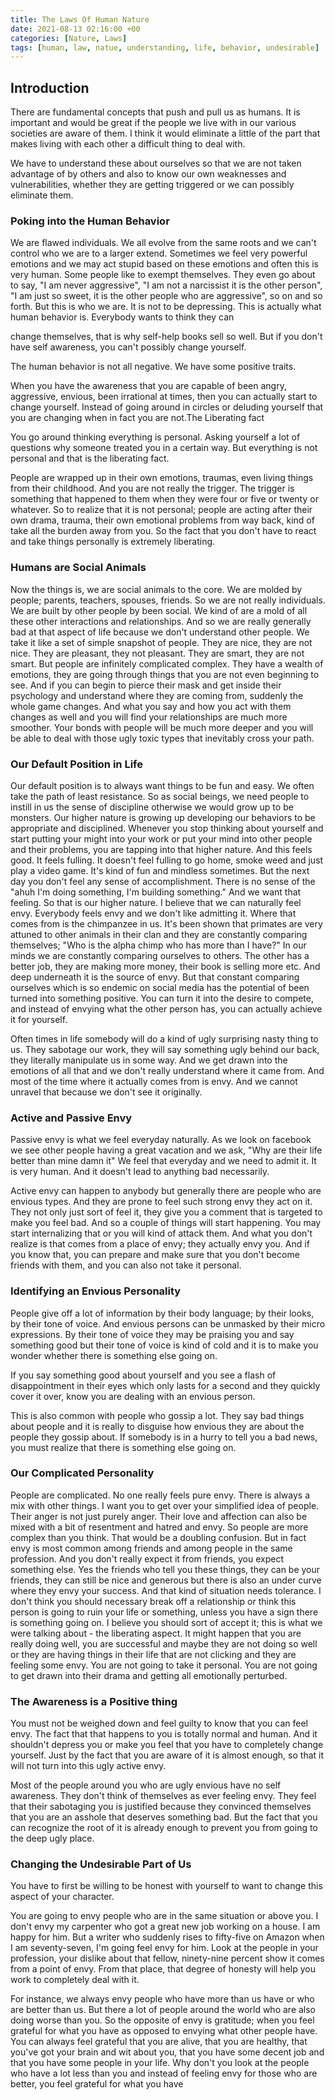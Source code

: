 ```yaml
---
title: The Laws Of Human Nature
date: 2021-08-13 02:16:00 +00
categories: [Nature, Laws]
tags: [human, law, natue, understanding, life, behavior, undesirable]     # TAG names should always be lowercase
---
```




## Introduction

There are fundamental concepts that push and pull us as humans. It is important and would be great if the people we live with in our various societies are aware of them. I think it would eliminate a little of the part that makes living with each other a difficult thing to deal with.

We have to understand these about ourselves so that we are not taken advantage of by others and also to know our own weaknesses and vulnerabilities, whether they are getting triggered or we can possibly eliminate them.

### Poking into the Human Behavior

We are flawed individuals. We all evolve from the same roots and we can't control who we are to a larger extend. Sometimes we feel very powerful emotions and we may act stupid based on these emotions and often this is very human. Some people like to exempt themselves. They even go about to say, "I am never aggressive", "I am not a narcissist it is the other person", "I am just so sweet, it is the other people who are aggressive", so on and so forth. But this is who we are. It is not to be depressing. This is actually what human behavior is. Everybody wants to think they can

change themselves, that is why self-help books sell so well. But if you don't have self awareness, you can't possibly change yourself.

The human behavior is not all negative. We have some positive traits.

When you have the awareness that you are capable of been angry, aggressive, envious, been irrational at times, then you can actually start to change yourself. Instead of going around in circles or deluding yourself that you are changing when in fact you are not.The Liberating fact

You go around thinking everything is personal. Asking yourself a lot of questions why someone treated you in a certain way. But everything is not personal and that is the liberating fact.

People are wrapped up in their own emotions, traumas, even living things from their childhood. And you are not really the trigger. The trigger is something that happened to them when they were four or five or twenty or whatever. So to realize that it is not personal; people are acting after their own drama, trauma, their own emotional problems from way back, kind of take all the burden away from you. So the fact that you don't have to react and take things personally is extremely liberating.

### Humans are Social Animals

Now the things is, we are social animals to the core. We are molded by people; parents, teachers, spouses, friends. So we are not really individuals. We are built by other people by been social. We kind of are a mold of all these other interactions and relationships. And so we are really generally bad at that aspect of life because we don't understand other people. We take it like a set of simple snapshot of people. They are nice, they are not nice. They are pleasant, they not pleasant. They are smart, they are not smart. But people are infinitely complicated complex. They have a wealth of emotions, they are going through things that you are not even beginning to see. And if you can begin to pierce their mask and get inside their psychology and understand where they are coming from, suddenly the whole game changes. And what you say and how you act with them changes as well and you will find your relationships are much more smoother. Your bonds with people will be much more deeper and you will be able to deal with those ugly toxic types that inevitably cross your path.

### Our Default Position in Life

Our default position is to always want things to be fun and easy. We often take the path of least resistance. So as social beings, we need people to instill in us the sense of discipline otherwise we would grow up to be monsters. Our higher nature is growing up developing our behaviors to be appropriate and disciplined. Whenever you stop thinking about yourself and start putting your might into your work or put your mind into other people and their problems, you are tapping into that higher nature. And this feels good. It feels fulling. It doesn't feel fulling to go home, smoke weed and just play a video game. It's kind of fun and mindless sometimes. But the next day you don't feel any sense of accomplishment. There is no sense of the "ahuh I'm doing something, I'm building something." And we want that feeling. So that is our higher nature. I believe that we can naturally feel envy. Everybody feels envy and we don't like admitting it. Where that comes from is the chimpanzee in us. It's been shown that primates are very attuned to other animals in their clan and they are constantly comparing themselves; "Who is the alpha chimp who has more than I have?" In our minds we are constantly comparing ourselves to others. The other has a better job, they are making more money, their book is selling more etc. And deep underneath it is the source of envy. But that constant comparing ourselves which is so endemic on social media has the potential of been turned into something positive. You can turn it into the desire to compete, and instead of envying what the other person has, you can actually achieve it for yourself.

Often times in life somebody will do a kind of ugly surprising nasty thing to us. They sabotage our work, they will say something ugly behind our back, they literally manipulate us in some way. And we get drawn into the emotions of all that and we don't really understand where it came from. And most of the time where it actually comes from is envy. And we cannot unravel that because we don't see it originally.

### Active and Passive Envy

Passive envy is what we feel everyday naturally. As we look on facebook we see other people having a great vacation and we ask, "Why are their life better than mine damn it" We feel that everyday and we need to admit it. It is very human. And it doesn't lead to anything bad necessarily.

Active envy can happen to anybody but generally there are people who are envious types. And they are prone to feel such strong envy they act on it. They not only just sort of feel it, they give you a comment that is targeted to make you feel bad. And so a couple of things will start happening. You may start internalizing that or you will kind of attack them. And what you don't realize is that comes from a place of envy; they actually envy you. And if you know that, you can prepare and make sure that you don't become friends with them, and you can also not take it personal.

### Identifying an Envious Personality

People give off a lot of information by their body language; by their looks, by their tone of voice. And envious persons can be unmasked by their micro expressions. By their tone of voice they may be praising you and say something good but their tone of voice is kind of cold and it is to make you wonder whether there is something else going on.

If you say something good about yourself and you see a flash of disappointment in their eyes which only lasts for a second and they quickly cover it over, know you are dealing with an envious person.

This is also common with people who gossip a lot. They say bad things about people and it is really to disguise how envious they are about the people they gossip about. If somebody is in a hurry to tell you a bad news, you must realize that there is something else going on.

### Our Complicated Personality

People are complicated. No one really feels pure envy. There is always a mix with other things. I want you to get over your simplified idea of people. Their anger is not just purely anger. Their love and affection can also be mixed with a bit of resentment and hatred and envy. So people are more complex than you think. That would be a doubling confusion. But in fact envy is most common among friends and among people in the same profession. And you don't really expect it from friends, you expect something else. Yes the friends who tell you these things, they can be your friends, they can still be nice and generous but there is also an under curve where they envy your success. And that kind of situation needs tolerance. I don't think you should necessary break off a relationship or think this person is going to ruin your life or something, unless you have a sign there is something going on. I believe you should sort of accept it; this is what we were talking about - the liberating aspect. It might happen that you are really doing well, you are successful and maybe they are not doing so well or they are having things in their life that are not clicking and they are feeling some envy. You are not going to take it personal. You are not going to get drawn into their drama and getting all emotionally perturbed.

### The Awareness is a Positive thing

You must not be weighed down and feel guilty to know that you can feel envy. The fact that that happens to you is totally normal and human. And it shouldn't depress you or make you feel that you have to completely change yourself. Just by the fact that you are aware of it is almost enough, so that it will not turn into this ugly active envy.

Most of the people around you who are ugly envious have no self awareness. They don't think of themselves as ever feeling envy. They feel that their sabotaging you is justified because they convinced themselves that you are an asshole that deserves something bad. But the fact that you can recognize the root of it is already enough to prevent you from going to the deep ugly place.

### Changing the Undesirable Part of Us

You have to first be willing to be honest with yourself to want to change this aspect of your character.

You are going to envy people who are in the same situation or above you. I don't envy my carpenter who got a great new job working on a house. I am happy for him. But a writer who suddenly rises to fifty-five on Amazon when I am seventy-seven, I'm going feel envy for him. Look at the people in your profession, your dislike about that fellow, ninety-nine percent show it comes from a point of envy. From that place, that degree of honesty will help you work to completely deal with it.

For instance, we always envy people who have more than us have or who are better than us. But there a lot of people around the world who are also doing worse than you. So the opposite of envy is gratitude; when you feel grateful for what you have as opposed to envying what other people have. You can always feel grateful that you are alive, that you are healthy, that you've got your brain and wit about you, that you have some decent job and that you have some people in your life. Why don't you look at the people who have a lot less than you and instead of feeling envy for those who are better, you feel grateful for what you have
